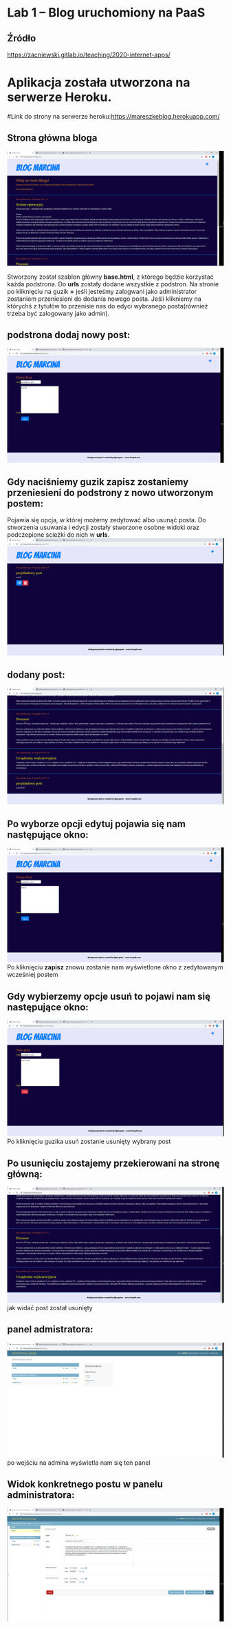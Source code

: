 # Lab 1 – Blog uruchomiony na PaaS
## Źródło
https://zacniewski.gitlab.io/teaching/2020-internet-apps/

# Aplikacja została utworzona na serwerze Heroku.
#Link do strony na serwerze heroku:https://mareszkeblog.herokuapp.com/

## Strona główna bloga
![](https://github.com/Reszke97/aplikacje-internetowe-Reszke-185ic/blob/master/zrzuty/1.PNG)

Stworzony został szablon główny **base.html**, z którego będzie korzystać każda podstrona. Do **urls** zostały dodane wszystkie z podstron. Na stronie po kliknięciu na guzik **+** jeśli jesteśmy zalogwani jako administrator zostaniem przeniesieni do dodania nowego posta. Jeśli klikniemy na którychś z tytułów to przenisie nas do edyci wybranego posta(również trzeba być zalogowany jako admin).

## podstrona dodaj nowy post:
![](https://github.com/Reszke97/aplikacje-internetowe-Reszke-185ic/blob/master/zrzuty/2.PNG)

## Gdy naciśniemy guzik zapisz zostaniemy przeniesieni do podstrony z nowo utworzonym postem:
Pojawia się opcja, w której możemy zedytować albo usunąć posta. Do stworzenia usuwania i edycji zostały stworzone osobne widoki oraz podczepione scieżki do nich w **urls**.
![](https://github.com/Reszke97/aplikacje-internetowe-Reszke-185ic/blob/master/zrzuty/3.PNG)

## dodany post:
![](https://github.com/Reszke97/aplikacje-internetowe-Reszke-185ic/blob/master/zrzuty/6.PNG)

## Po wyborze opcji edytuj pojawia się nam następujące okno:
![](https://github.com/Reszke97/aplikacje-internetowe-Reszke-185ic/blob/master/zrzuty/4.PNG)
Po kliknięciu **zapisz** znowu zostanie nam wyświetlone okno z zedytowanym wcześniej postem

## Gdy wybierzemy opcje **usuń** to pojawi nam się następujące okno:
![](https://github.com/Reszke97/aplikacje-internetowe-Reszke-185ic/blob/master/zrzuty/5.PNG)
Po kliknięciu guzika usuń zostanie usunięty wybrany post

## Po usunięciu zostajemy przekierowani na stronę główną:
![](https://github.com/Reszke97/aplikacje-internetowe-Reszke-185ic/blob/master/zrzuty/7.PNG)
jak widać post został usunięty

## panel admistratora:
![](https://github.com/Reszke97/aplikacje-internetowe-Reszke-185ic/blob/master/zrzuty/8.PNG)
po wejściu na admina wyświetla nam się ten panel

## Widok konkretnego postu w panelu administratora:
![](https://github.com/Reszke97/aplikacje-internetowe-Reszke-185ic/blob/master/zrzuty/9.PNG)
